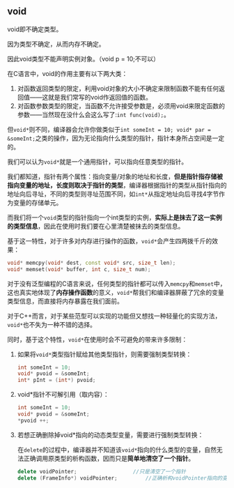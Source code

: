 ## void

void即不确定类型。

因为类型不确定，从而内存不确定。

因此void类型不能声明实例对象。（void p = 10;不可以）

在C语言中，void的作用主要有以下两大类：

1. 对函数返回类型的限定，利用void对象的大小不确定来限制函数不能有任何返回值——这就是我们常写的void作返回值的函数。
2. 对函数参数类型的限定，当函数不允许接受参数是，必须用void来限定函数的参数——当然现在没什么会这么写了:`int func(void);`。

但`void*`则不同，编译器会允许你做类似于`int someInt = 10; void* par = &someInt;`之类的操作，因为无论指向什么类型的指针，指针本身所占空间是一定的。

我们可以认为`void*`就是一个通用指针，可以指向任意类型的指针。

我们都知道，指针有两个属性：指向变量/对象的地址和长度，**但是指针指存储被指向变量的地址，长度则取决于指针的类型**，编译器根据指针的类型从指针指向的地址向后寻址，不同的类型则寻址范围不同，如`int*`从指定地址向后寻找4字节作为变量的存储单元。

而我们将一个`void`类型的指针指向一个int类型的实例，**实际上是抹去了这一实例的类型信息**，因此在使用时我们要在心里清楚被抹去的类型信息。

基于这一特性，对于许多对内存进行操作的函数，`void*`会产生四两拨千斤的效果：

```cc
void* memcpy(void* dest, const void* src, size_t len);
void* memset(void* buffer, int c, size_t num);
```

对于没有泛型编程的C语言来说，任何类型的指针都可以传入`memcpy`和`memset`中，这也真实地体现了**内存操作函数**的意义，`void*`帮我们和编译器屏蔽了冗余的变量类型信息，而直接将内存暴露在我们面前。

对于C++而言，对于某些范型可以实现的功能但又想找一种轻量化的实现方法，`void*`也不失为一种不错的选择。

同时，基于这个特性，`void*`在使用时会不可避免的带来许多限制：

1. 如果将`void*`类型指针赋给其他类型指针，则需要强制类型转换：

   ```cpp
   int someInt = 10;
   void* pvoid = &someInt;
   int* pInt = (int*) pvoid;
   ```

2. void*指针不可解引用（取内容）：

   ```cpp
   int someInt = 10;
   void* pvoid = &someInt;
   *pvoid ++;	
   ```

3. 若想正确删除掉void*指向的动态类型变量，需要进行强制类型转换：

   在`delete`的过程中，编译器并不知道该`void*`指向的什么类型的变量，自然无法正确调用原类型的析构函数，因而只是**简单地清空了一个指针**。

   ```cpp
   delete voidPointer; 					//只是清空了一个指针
   delete (FrameInfo*) voidPointer; 		//正确析构voidPointer指向的变量。
   ```

